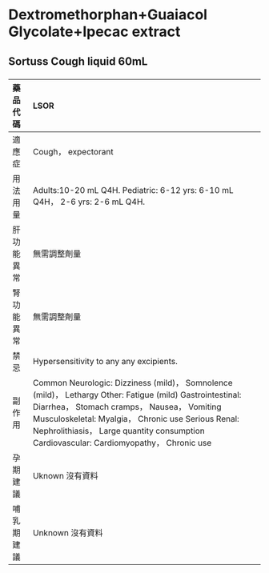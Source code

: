 # Dextromethorphan+Guaiacol Glycolate+Ipecac extract

## Sortuss Cough liquid 60mL

##### 

| 藥品代碼   | LSOR                                                                                                                                                                                                                                                                                                     |
|:-----------|:---------------------------------------------------------------------------------------------------------------------------------------------------------------------------------------------------------------------------------------------------------------------------------------------------------|
| 適應症     | Cough， expectorant                                                                                                                                                                                                                                                                                      |
| 用法用量   | Adults:10-20 mL Q4H. Pediatric: 6-12 yrs: 6-10 mL Q4H， 2-6 yrs: 2-6 mL Q4H.                                                                                                                                                                                                                             |
| 肝功能異常 | 無需調整劑量                                                                                                                                                                                                                                                                                             |
| 腎功能異常 | 無需調整劑量                                                                                                                                                                                                                                                                                             |
| 禁忌       | Hypersensitivity to any any excipients.                                                                                                                                                                                                                                                                  |
| 副作用     | Common Neurologic: Dizziness (mild)， Somnolence (mild)， Lethargy Other: Fatigue (mild) Gastrointestinal: Diarrhea， Stomach cramps， Nausea， Vomiting Musculoskeletal: Myalgia， Chronic use Serious Renal: Nephrolithiasis， Large quantity consumption Cardiovascular: Cardiomyopathy， Chronic use |
| 孕期建議   | Uknown 沒有資料                                                                                                                                                                                                                                                                                          |
| 哺乳期建議 | Unknown 沒有資料                                                                                                                                                                                                                                                                                         |

